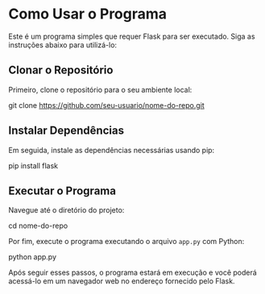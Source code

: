 # Como Usar o Programa

Este é um programa simples que requer Flask para ser executado. Siga as instruções abaixo para utilizá-lo:

## Clonar o Repositório

Primeiro, clone o repositório para o seu ambiente local:

git clone https://github.com/seu-usuario/nome-do-repo.git

## Instalar Dependências

Em seguida, instale as dependências necessárias usando pip:

pip install flask

## Executar o Programa

Navegue até o diretório do projeto:

cd nome-do-repo

Por fim, execute o programa executando o arquivo `app.py` com Python:

python app.py

Após seguir esses passos, o programa estará em execução e você poderá acessá-lo em um navegador web no endereço fornecido pelo Flask.
